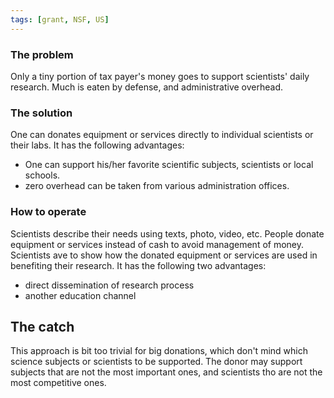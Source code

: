 ```yaml
---
tags: [grant, NSF, US]
---
```


### The problem
Only a tiny portion of tax payer's money goes to support scientists' daily research. Much is eaten by defense, and administrative overhead.

### The solution
One can donates equipment or services directly to individual scientists or their labs. It has the following advantages:

- One can support his/her favorite scientific subjects, scientists or local schools.
- zero overhead can be taken from various administration offices.

### How to operate
Scientists describe their needs using texts, photo, video, etc. People donate equipment or services instead of cash to avoid management of money. Scientists ave to show how the donated equipment or services are used in benefiting their research. It has the following two advantages:

- direct dissemination of research process
- another education channel

## The catch
This approach is bit too trivial for big donations, which don't mind which science subjects or scientists to be supported. The donor may support subjects that are not the most important ones, and scientists tho are not the most competitive ones.
